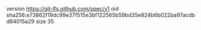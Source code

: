 version https://git-lfs.github.com/spec/v1
oid sha256:e73862f19dc99e37f515e3bf122565b59bd35e824b6b022ba97acdbd84015a29
size 35
